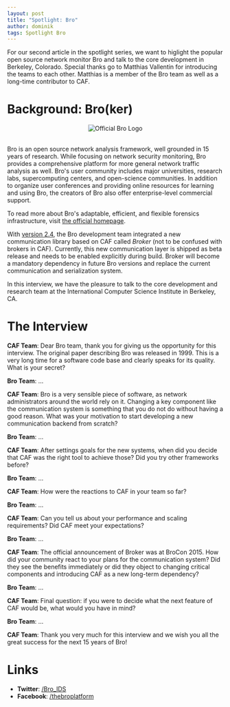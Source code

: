 ```yaml
---
layout: post
title: "Spotlight: Bro"
author: dominik
tags: Spotlight Bro
---
```


For our second article in the spotlight series, we want to higlight the popular
open source network monitor Bro and talk to the core development in Berkeley,
Colorado. Special thanks go to Matthias Vallentin for introducing the teams to
each other. Matthias is a member of the Bro team as well as a long-time
contributor to CAF.

# Background: Bro(ker)

<center>
  <img src="{{ site.url }}/static/img/bro.png" alt="Official Bro Logo">
</center>

<br>

Bro is an open source network analysis framework, well grounded in 15 years of
research. While focusing on network security monitoring, Bro provides a
comprehensive platform for more general network traffic analysis as well. Bro's
user community includes major universities, research labs, supercomputing
centers, and open-science communities. In addition to organize user conferences
and providing online resources for learning and using Bro, the creators of Bro
also offer enterprise-level commercial support.

To read more about Bro's adaptable, efficient, and flexible forensics
infrastructure, visit [the official homepage](https://www.bro.org).

With [version 2.4](http://blog.bro.org/2015/05/bro-24-beta.html), the Bro
development team integrated a new communication library based on CAF called
*Broker* (not to be confused with brokers in CAF).  Currently, this new
communication layer is shipped as beta release and needs to be enabled
explicitly during build. Broker will become a mandatory dependency in future
Bro versions and replace the current communication and serialization system.

In this interview, we have the pleasure to talk to the core development and
research team at the International Computer Science Institute in Berkeley, CA.

# The Interview

__CAF Team__: Dear Bro team, thank you for giving us the opportunity for this
interview. The original paper describing Bro was released in 1999. This is a
very long time for a software code base and clearly speaks for its quality.
What is your secret?

__Bro Team__: ...

__CAF Team__: Bro is a very sensible piece of software, as network
administrators around the world rely on it. Changing a key component like the
communication system is something that you do not do without having a good
reason. What was your motivation to start developing a new communication
backend from scratch?

__Bro Team__: ...

__CAF Team__: After settings goals for the new systems, when did you decide
that CAF was the right tool to achieve those? Did you try other frameworks
before?

__Bro Team__: ...

__CAF Team__: How were the reactions to CAF in your team so far?

__Bro Team__: ...

__CAF Team__: Can you tell us about your performance and scaling requirements?
Did CAF meet your expectations?

__Bro Team__: ...

__CAF Team__: The official announcement of Broker was at BroCon 2015. How did
your community react to your plans for the communication system? Did they
see the benefits immediately or did they object to changing critical components
and introducing CAF as a new long-term dependency?

__Bro Team__: ...

__CAF Team__: Final question: if you were to decide what the next feature of
CAF would be, what would you have in mind?

__Bro Team__: ...

__CAF Team__: Thank you very much for this interview and we wish you all the
great success for the next 15 years of Bro!

# Links

* __Twitter__: [/Bro_IDS](https://twitter.com/Bro_IDS)
* __Facebook__: [/thebroplatform](https://www.facebook.com/thebroplatform)
